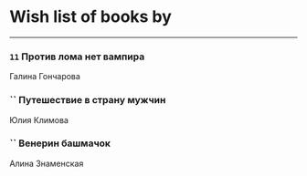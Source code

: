 # Wish list of books by [](https://ok.ru/profile/536771522733)
---

### `11` Против лома нет вампира
Галина Гончарова

### `` Путешествие в страну мужчин
Юлия Климова

### `` Венерин башмачок
Алина Знаменская

